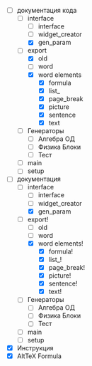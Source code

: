 - [ ] документация кода
    - [ ] interface
       - [ ] interface
       - [ ] widget_creator
       - [x] gen_param
    - [ ] export
        - [x] old
        - [ ] word
        - [x] word elements
            - [x] formula
            - [x] list_
            - [x] page_break
            - [x] picture
            - [x] sentence
            - [x] text
    - [ ] Генераторы
        - [ ] Алгебра ОД
        - [ ] Физика Блоки
        - [ ] Тест
    - [ ] main
    - [ ] setup     
- [ ] документация
    - [ ] interface
        - [ ] interface
        - [ ] widget_creator
        - [x] gen_param
    - [ ] export!
        - [ ] old
        - [ ] word
        - [x] word elements!
            - [x] formula!
            - [x] list_!
            - [x] page_break!
            - [x] picture!
            - [x] sentence!
            - [x] text!
    - [ ] Генераторы
        - [ ] Алгебра ОД
        - [ ] Физика Блоки
        - [ ] Тест
    - [ ] main
    - [ ] setup
- [x] Инструкция
- [x] AltTeX Formula